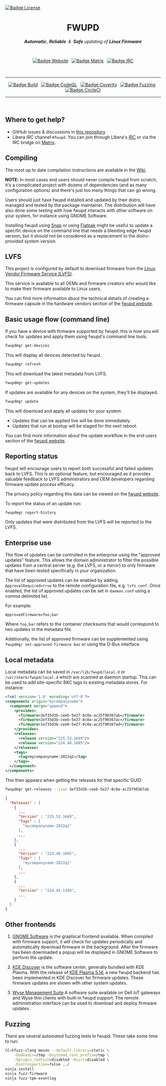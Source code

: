 
[![Badge License]][License]

<div align = center>

# FWUPD

***Automatic*** *, **Reliable** & **Safe** updating of* ***Linux Firmware***

<br>

[![Badge Website]][Website] 
[![Badge Matrix]][Matrix] 
[![Badge IRC]][IRC]

<br>

---

[![Badge Build]][Build Status] 
[![Badge CodeQL]][CodeQL] 
[![Badge Coverity]][Coverity] 
[![Badge Fuzzing]][Fuzzing] 
[![Badge CircleCI]][CircleCI]

---

<br>

</div>

## Where to get help?

- GitHub issues & discussions in [this repository][Repository]
- Libera IRC channel `#fwupd`.
  You can join through Libera's [IRC]
  or via the IRC bridge on [Matrix].

## Compiling

The most up to date compilation instructions are available in the [Wiki][Compiling].

**NOTE:** In most cases end users should never compile fwupd from scratch; it's a
complicated project with dozens of dependencies (and as many configuration options)
and there's just too many things that can go wrong.

Users should just have fwupd installed and updated by their distro, managed and
tested by the package maintainer.
The distribution will have also done some testing with how fwupd interacts with
other software on your system, for instance using GNOME Software.

Installing fwupd using [Snap]
or using [Flatpak] might be
useful to update a specific device on the command line that needs a bleeding
edge fwupd version, but it should not be considered as a replacement to the
distro-provided system version.

## LVFS

This project is configured by default to download firmware from the [Linux Vendor
Firmware Service (LVFS)][Website].

This service is available to all OEMs and firmware creators who would like to make
their firmware available to Linux users.

You can find more information about the technical details of creating a firmware
capsule in the hardware vendors section of the [fwupd website][Website].

## Basic usage flow (command line)

If you have a device with firmware supported by fwupd, this is how you will check
for updates and apply them using fwupd's command line tools.

```sh
fwupdmgr get-devices
```

This will display all devices detected by fwupd.

```sh
fwupdmgr refresh
```

This will download the latest metadata from LVFS.

```sh
fwupdmgr get-updates
```

If updates are available for any devices on the system, they'll be displayed.

```sh
fwupdmgr update
```

This will download and apply all updates for your system.

- Updates that can be applied live will be done immediately.
- Updates that run at bootup will be staged for the next reboot.

You can find more information about the update workflow in the end
users section of the [fwupd website][Website].

## Reporting status

fwupd will encourage users to report both successful and failed updates back
to LVFS.  This is an optional feature, but encouraged as it provides valuable
feedback to LVFS administrators and OEM developers regarding firmware update
process efficacy.

The privacy policy regarding this data can be viewed on the [fwupd website][Privacy].

To report the status of an update run:

```sh
fwupdmgr report-history
```

 Only updates that were distributed from the LVFS will be reported to the LVFS.

## Enterprise use

The flow of updates can be controlled in the enterprise using the
"approved updates" feature. This allows the domain administrator to filter
the possible updates from a central server (e.g. the LVFS, or a mirror)
to only firmware that have been tested specifically in your organization.

The list of approved updates can be enabled by adding `ApprovalRequired=true`
to the remote configuration file, e.g. `lvfs.conf`. Once enabled, the
list of approved updates can be set in `daemon.conf` using a comma delimited list.

For example:

    ApprovedFirmware=foo,bar

Where `foo,bar` refers to the container checksums that would correspond
to two updates in the metadata file.

Additionally, the list of approved firmware can be supplemented using
`fwupdmgr set-approved-firmware baz` or using the D-Bus interface.

## Local metadata

Local metadata can be saved in `/var/lib/fwupd/local.d` or `/usr/share/fwupd/local.d`
which are scanned at daemon startup. This can be used to add site-specific BKC
tags to existing metadata stores. For instance:

```xml
<?xml version='1.0' encoding='utf-8'?>
<components origin="mycompanyname">
  <component merge="append">
    <provides>
      <firmware>3ef35d3b-ceeb-5e27-8c0a-ac25f90367ab</firmware>
      <firmware>2ef35d3b-ceeb-5e27-8c0a-ac25f90367ac</firmware>
      <firmware>1ef35d3b-ceeb-5e27-8c0a-ac25f90367ad</firmware>
    </provides>
    <releases>
      <release version="225.53.1649"/>
      <release version="224.48.1605"/>
    </releases>
    <tags>
      <tag>mycompanyname-2022q1</tag>
    </tags>
  </component>
</components>
```

This then appears when getting the releases for that specific GUID:

```sh
fwupdmgr get-releases --json 3ef35d3b-ceeb-5e27-8c0a-ac25f90367ab
```

```json
{
  "Releases" : [
    {
      ...
      "Version" : "225.53.1649",
      "Tags" : [
        "mycompanyname-2022q1"
      ],
      ...
    },
    {
      ...
      "Version" : "224.48.1605",
      "Tags" : [
        "mycompanyname-2022q1"
      ],
      ...
    },
    {
      ...
      "Version" : "224.45.1389",
      ...
    }
  ]
}
```

## Other frontends

1. [GNOME Software][Gnome] is the graphical
 frontend available. When compiled with firmware support, it will check for
 updates periodically and automatically download firmware in the background.
 After the firmware has been downloaded a popup will be displayed in GNOME
 Software to perform the update.

2. [KDE Discover][Discover] is the software center,
 generally bundled with KDE Plasma. With the release of
 [KDE Plasma 5.14][Plasma],
 a new fwupd backend has been implemented in KDE Discover for firmware updates.
 These firmware updates are shown with other system updates.

3. [Wyse Management Suite][Wyse]
 A software suite available on Dell IoT gateways and Wyse thin clients with built-in fwupd support.
 The remote administration interface can be used to download and deploy firmware
 updates.

## Fuzzing

There are several automated fuzzing tests in fwupd. These take some time to run:

```sh
CC=hfuzz-clang meson --default-library=static \
    -Dudevdir=/tmp -Dsystemd_root_prefix=/tmp \
    -Dplugin_redfish=disabled -Dcurl=disabled \
    -Dintrospection=false ../
ninja install
ninja fuzz-firmware
ninja fuzz-tpm-eventlog
```
    

<!----------------------------------------------------------------------------->

[Compiling]: https://github.com/fwupd/fwupd/wiki/Compilation
[Flatpak]: https://github.com/fwupd/fwupd/wiki/fwupd-flatpak
[Snap]: https://github.com/fwupd/fwupd/wiki/fwupd-snap

[Repository]: https://github.com/fwupd/fwupd
[Privacy]: https://fwupd.org/privacy
[Website]: https://fwupd.org/
[Matrix]: https://matrix.to/#/#fwupd:libera.chat
[IRC]: https://libera.chat/

[Discover]: https://userbase.kde.org/Discover
[Plasma]: https://www.kde.org/announcements/plasma-5.14.0.php
[Gnome]: https://wiki.gnome.org/Apps/Software
[Wyse]: https://www.dell.com/en-us/work/shop/wyse-endpoints-and-software/wyse-management-suite/spd/wyse-wms

[License]: LICENSE

<!----------------------------------{ Badges }--------------------------------->

[Badge Build]: https://github.com/fwupd/fwupd/actions/workflows/main.yml/badge.svg
[Badge CodeQL]: https://github.com/fwupd/fwupd/actions/workflows/codeql-analysis.yml/badge.svg
[Badge Fuzzing]: https://oss-fuzz-build-logs.storage.googleapis.com/badges/fwupd.svg
[Badge CircleCI]: https://circleci.com/gh/fwupd/fwupd/tree/main.svg?style=svg
[Badge Coverity]: https://scan.coverity.com/projects/10744/badge.svg

[Badge License]: https://img.shields.io/badge/License-LGPL_v2.1-blue.svg?style=for-the-badge

[Badge Website]: https://img.shields.io/badge/Webstite-2c7be5?style=for-the-badge
[Badge Matrix]: https://img.shields.io/badge/Matrix-0dbd8b?style=for-the-badge
[Badge IRC]: https://img.shields.io/badge/IRC-Libera-ff55dd?style=for-the-badge

<!----------------------------------{ Status }--------------------------------->

[Build Status]: https://github.com/fwupd/fwupd/actions/workflows/main.yml
[CircleCI]: https://circleci.com/gh/fwupd/fwupd/tree/main
[Coverity]: https://scan.coverity.com/projects/10744
[Fuzzing]: https://bugs.chromium.org/p/oss-fuzz/issues/list?sort=-opened&can=1&q=proj:fwupd
[CodeQL]: https://github.com/fwupd/fwupd/actions/workflows/codeql-analysis.yml
